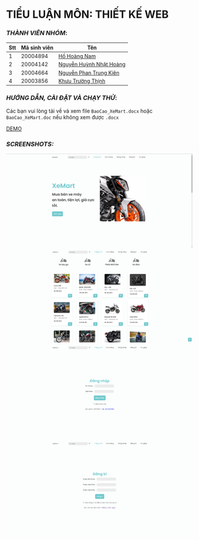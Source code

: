 # TIỂU LUẬN MÔN: THIẾT KẾ WEB

### *THÀNH VIÊN NHÓM*:

Stt | Mã sinh viên | Tên
---- | ---- | ---
1 | 20004894 | [Hồ Hoàng Nam](https://www.facebook.com/neimsu/)
2 | 20004142 | [Nguyễn Huỳnh Nhật Hoàng](https://www.facebook.com/tatca.tungla.161)
3 | 20004664 | [Nguyễn Phan Trung Kiên](https://www.facebook.com/trungkienBP102)
4 | 20003856 | [Khưu Trường Thịnh](https://www.facebook.com/profile.php?id=100008722242017)

### *HƯỚNG DẪN, CÀI ĐẶT VÀ CHẠY THỬ*:

Các bạn vui lòng tải về và xem file `BaoCao_XeMart.docx` hoặc `BaoCao_XeMart.doc` nếu không xem được `.docx`

[DEMO](https://xe-mart.vercel.app/)

### *SCREENSHOTS:*
![Trang chủ](screenshots/screenshot_home.png)
![Sản phẩm](screenshots/screenshot_sp.png)
![Đăng nhập](screenshots/screenshot_login.png)
![Đăng kí](screenshots/screenshot_reg.png)
 
